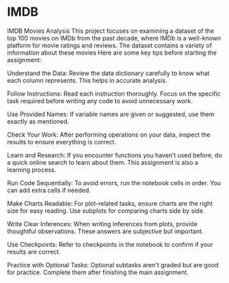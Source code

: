 # IMDB
IMDB Movies Analysis
This project focuses on examining a dataset of the top 100 movies on IMDb from the past decade, where IMDb is a well-known platform for movie ratings and reviews. The dataset contains a variety of information about these movies
Here are some key tips before starting the assignment:

Understand the Data: Review the data dictionary carefully to know what each column represents. This helps in accurate analysis.

Follow Instructions: Read each instruction thoroughly. Focus on the specific task required before writing any code to avoid unnecessary work.

Use Provided Names: If variable names are given or suggested, use them exactly as mentioned.

Check Your Work: After performing operations on your data, inspect the results to ensure everything is correct.

Learn and Research: If you encounter functions you haven’t used before, do a quick online search to learn about them. This assignment is also a learning process.

Run Code Sequentially: To avoid errors, run the notebook cells in order. You can add extra cells if needed.

Make Charts Readable: For plot-related tasks, ensure charts are the right size for easy reading. Use subplots for comparing charts side by side.

Write Clear Inferences: When writing inferences from plots, provide thoughtful observations. These answers are subjective but important.

Use Checkpoints: Refer to checkpoints in the notebook to confirm if your results are correct.

Practice with Optional Tasks: Optional subtasks aren't graded but are good for practice. Complete them after finishing the main assignment.
